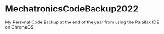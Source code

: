 # MechatronicsCodeBackup2022
My Personal Code Backup at the end of the year from using the Parallax IDE on ChromeOS
